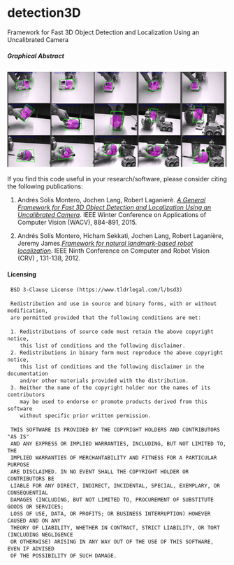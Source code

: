 # detection3D

Framework for Fast 3D Object Detection and Localization Using an Uncalibrated Camera

##### Graphical Abstract 

![Graphical Abstract](https://github.com/asolis/detection3D/blob/master/graphical.png)

If you find this code useful in your research/software, please consider citing the following publications:

1. Andrés Solís Montero, Jochen Lang, Robert Laganierè.
 [_A General Framework for Fast 3D Object Detection and Localization Using an Uncalibrated Camera_](http://ieeexplore.ieee.org/xpl/articleDetails.jsp?arnumber=7045976&punumber%3D7045624%26filter%3DAND(p_IS_Number%3A7045853)%26pageNumber%3D5).
 IEEE Winter Conference on Applications of Computer Vision (WACV), 884-891, 2015.
 
2. Andrés Solís Montero, Hicham Sekkati, Jochen Lang, Robert Laganière, Jeremy James.[_Framework for natural landmark-based robot localization_](http://ieeexplore.ieee.org/xpl/login.jsp?tp=&arnumber=6233133&url=http%3A%2F%2Fieeexplore.ieee.org%2Fxpls%2Fabs_all.jsp%3Farnumber%3D6233133).
IEEE Ninth Conference on Computer and Robot Vision (CRV) , 131-138, 2012.


#### Licensing

     BSD 3-Clause License (https://www.tldrlegal.com/l/bsd3)
     
     Redistribution and use in source and binary forms, with or without modification,
     are permitted provided that the following conditions are met:
     
     1. Redistributions of source code must retain the above copyright notice,
        this list of conditions and the following disclaimer.
     2. Redistributions in binary form must reproduce the above copyright notice,
        this list of conditions and the following disclaimer in the documentation
        and/or other materials provided with the distribution.
     3. Neither the name of the copyright holder nor the names of its contributors
        may be used to endorse or promote products derived from this software
        without specific prior written permission.
     
     THIS SOFTWARE IS PROVIDED BY THE COPYRIGHT HOLDERS AND CONTRIBUTORS "AS IS"
     AND ANY EXPRESS OR IMPLIED WARRANTIES, INCLUDING, BUT NOT LIMITED TO, THE
     IMPLIED WARRANTIES OF MERCHANTABILITY AND FITNESS FOR A PARTICULAR PURPOSE
     ARE DISCLAIMED. IN NO EVENT SHALL THE COPYRIGHT HOLDER OR CONTRIBUTORS BE
     LIABLE FOR ANY DIRECT, INDIRECT, INCIDENTAL, SPECIAL, EXEMPLARY, OR CONSEQUENTIAL
     DAMAGES (INCLUDING, BUT NOT LIMITED TO, PROCUREMENT OF SUBSTITUTE GOODS OR SERVICES;
     LOSS OF USE, DATA, OR PROFITS; OR BUSINESS INTERRUPTION) HOWEVER CAUSED AND ON ANY
     THEORY OF LIABILITY, WHETHER IN CONTRACT, STRICT LIABILITY, OR TORT (INCLUDING NEGLIGENCE
     OR OTHERWISE) ARISING IN ANY WAY OUT OF THE USE OF THIS SOFTWARE, EVEN IF ADVISED
     OF THE POSSIBILITY OF SUCH DAMAGE.

